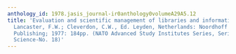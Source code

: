 ```yaml
---
anthology_id: 1978.jasis_journal-ir0anthology0volumeA29A5.12
title: 'Evaluation and scientific management of libraries and information centers.
  Lancaster, F.W.; Cleverdon, C.W., Ed. Leyden, Netherlands: Noordhoff International
  Publishing; 1977: 184pp. (NATO Advanced Study Institutes Series, Series E: Applied
  Science-No. 18)'
---
```


